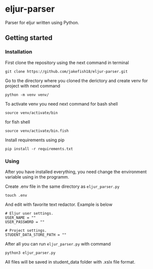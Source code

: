 # eljur-parser
Parser for eljur written using Python.

## Getting started

### Installation
First clone the repository using the next command in terminal
```
git clone https://github.com/jakefish18/eljur-parser.git
```
Go to the directory where you cloned the derictory and create venv for project with next command
```
python -m venv venv/
```
To activate venv you need next command for bash shell
```
source venv/activate/bin
```
for fish shell
```
source venv/activate/bin.fish
```
Install requirements using pip
```
pip install -r requirements.txt
```

### Using
After you have installed everything, you need change the environment variable using in the programm.

Create .env file in the same directory as ```eljur_parser.py```
```
touch .env
```
And edit with favorite text redactor. Example is below
```
# Eljur user settings.
USER_NAME = ""
USER_PASSWORD = ""

# Project settings.
STUDENT_DATA_STORE_PATH = ""
```

After all you can run ```eljur_parser.py``` with command
```
python3 eljur_parser.py
```
All files will be saved in student_data folder with .xslx file format.

